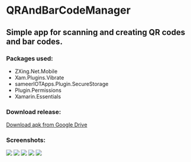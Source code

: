 # QRAndBarCodeManager
 ## Simple app for scanning and creating QR codes and bar codes.

### Packages used:
- ZXing.Net.Mobile
- Xam.Plugins.Vibrate
- sameerIOTApps.Plugin.SecureStorage
- Plugin.Permissions
- Xamarin.Essentials

### Download release:
[Download apk from Google Drive](https://drive.google.com/file/d/1HCn77-QpHCBG4TeCNe3QQ_2rVeozEgti/view?usp=sharing)

### Screenshots:
 ![](https://github.com/PhilipiMagalhaes/QRAndBarcodeManager/blob/master/Screenshots/Screenshot_2020-01-11-00-07-04-928_com.companyname.qrandbarcodemanager.jpg)
  ![](https://github.com/PhilipiMagalhaes/QRAndBarcodeManager/blob/master/Screenshots/Screenshot_2020-01-11-00-07-42-188_com.companyname.qrandbarcodemanager.jpg)
   ![]([https://github.com/PhilipiMagalhaes/QRAndBarcodeManager/blob/master/Screenshots/Screenshot_2020-01-11-00-08-30-165_com.companyname.qrandbarcodemanager.jpg)
    ![](https://github.com/PhilipiMagalhaes/QRAndBarcodeManager/blob/master/Screenshots/Screenshot_2020-01-11-00-12-25-738_com.companyname.qrandbarcodemanager.jpg)
     ![](https://github.com/PhilipiMagalhaes/QRAndBarcodeManager/blob/master/Screenshots/Screenshot_2020-01-11-00-12-29-413_com.companyname.qrandbarcodemanager.jpg)
